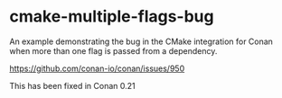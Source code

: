 # cmake-multiple-flags-bug
An example demonstrating the bug in the CMake integration for Conan when more than one flag is passed from a dependency.

https://github.com/conan-io/conan/issues/950

This has been fixed in Conan 0.21

